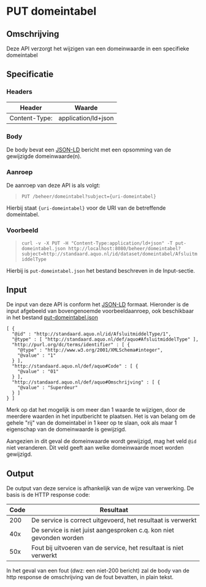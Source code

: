 # PUT domeintabel

## Omschrijving
Deze API verzorgt het wijzigen van een domeinwaarde in een specifieke domeintabel

## Specificatie

### Headers

|Header|Waarde|
|------|------|
|Content-Type:|application/ld+json|

### Body

De body bevat een [JSON-LD](https://json-ld.org) bericht met een opsomming van de gewijzigde domeinwaarde(n).

### Aanroep
De aanroep van deze API is als volgt:

> `PUT /beheer/domeintabel?subject={uri-domeintabel}`

Hierbij staat `{uri-domeintabel}` voor de URI van de betreffende domeintabel.

### Voorbeeld

> `curl -v -X PUT -H "Content-Type:application/ld+json" -T put-domeintabel.json http://localhost:8080/beheer/domeintabel?subject=http://standaard.aquo.nl/id/dataset/domeintabel/AfsluitmiddelType`

Hierbij is `put-domeintabel.json` het bestand beschreven in de Input-sectie.

## Input
De input van deze API is conform het [JSON-LD](https://json-ld.org) formaat. Hieronder is de input afgebeeld van bovengenoemde voorbeeldaanroep, ook beschikbaar in het bestand [put-domeintabel.json](put-domeintabel.json)

    [ {
      "@id" : "http://standaard.aquo.nl/id/AfsluitmiddelType/1",
      "@type" : [ "http://standaard.aquo.nl/def/aquo#AfsluitmiddelType" ],
      "http://purl.org/dc/terms/identifier" : [ {
        "@type" : "http://www.w3.org/2001/XMLSchema#integer",
        "@value" : "1"
      } ],
      "http://standaard.aquo.nl/def/aquo#Code" : [ {
        "@value" : "01"
      } ],
      "http://standaard.aquo.nl/def/aquo#Omschrijving" : [ {
        "@value" : "Superdeur"
      } ]
    } ]

Merk op dat het mogelijk is om meer dan 1 waarde te wijzigen, door de meerdere waarden in het inputbericht te plaatsen. Het is van belang om de gehele "rij" van de domeintabel in 1 keer op te slaan, ook als maar 1 eigenschap van de domeinwaarde is gewijzigd.

Aangezien in dit geval de domeinwaarde wordt gewijzigd, mag het veld `@id` niet veranderen. Dit veld geeft aan welke domeinwaarde moet worden gewijzigd.

## Output
De output van deze service is afhankelijk van de wijze van verwerking. De basis is de HTTP response code:

|Code|Resultaat|
|----|---------|
|200|De service is correct uitgevoerd, het resultaat is verwerkt|
|40x|De service is niet juist aangesproken c.q. kon niet gevonden worden|
|50x|Fout bij uitvoeren van de service, het resultaat is niet verwerkt|

In het geval van een fout (dwz: een niet-200 bericht) zal de body van de http response de omschrijving van de fout bevatten, in plain tekst.

